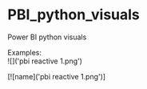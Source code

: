 # PBI_python_visuals
Power BI python visuals

Examples:  
![]('pbi reactive 1.png')

[![name]('pbi reactive 1.png')]

